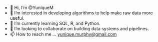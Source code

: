 - 👋 Hi, I’m @YuniqueM
- 👀 I’m interested in developing algorithms to help make raw data more useful. 
- 🌱 I’m currently learning SQL, R, and Python.
- 💞️ I’m looking to collaborate on building data systems and pipelines.
- 📫 How to reach me ... yunique.murphy@gmail.com

<!---
YuniqueM/YuniqueM is a ✨ special ✨ repository because its `README.md` (this file) appears on your GitHub profile.
You can click the Preview link to take a look at your changes.
--->
